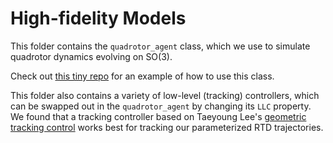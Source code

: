 # High-fidelity Models
This folder contains the `quadrotor_agent` class, which we use to simulate quadrotor dynamics evolving on SO(3).

Check out [this tiny repo](https://github.com/skousik/quadrotor-simulator-example) for an example of how to use this class.

This folder also contains a variety of low-level (tracking) controllers, which can be swapped out in the `quadrotor_agent` by changing its `LLC` property. We found that a tracking controller based on Taeyoung Lee's [geometric tracking control](https://ieeexplore.ieee.org/abstract/document/5717652?casa_token=BA7I3882uZIAAAAA:BUj4J-Wncz9PJ_xXPe3Hy0yCcaZN2uWR_eoVARdZ9BKpdDq38pnoT9tO1UqhcWggR2PM6oid) works best for tracking our parameterized RTD trajectories.

